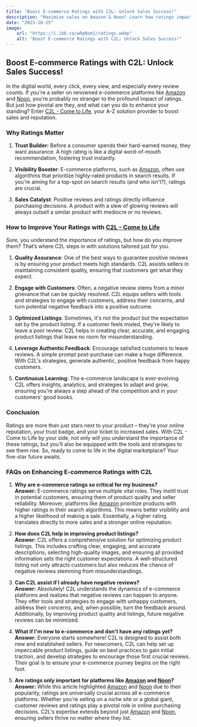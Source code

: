 ```yaml
---
title: "Boost E-commerce Ratings with C2L: Unlock Sales Success!"
description: "Maximize sales on Amazon & Noon! Learn how ratings impact trust & visibility and let C2L guide your 5-star journey."
date: "2023-10-25"
image:
    url: "https://i.ibb.co/wRpNsm1/ratings.webp"
    alt: "Boost E-commerce Ratings with C2L: Unlock Sales Success!"
---
```


## Boost E-commerce Ratings with C2L: Unlock Sales Success!

In the digital world, every click, every view, and especially every review counts. If you're a seller on renowned e-commerce platforms like [Amazon](//amazon.ae) and [Noon](//noon.com), you're probably no stranger to the profound impact of ratings. But just how pivotal are they, and what can you do to enhance your standing? Enter [C2L - Come to Life](//c2l.asia), your A-Z solution provider to boost sales and reputation.

### Why Ratings Matter

1. **Trust Builder:** Before a consumer spends their hard-earned money, they want assurance. A high rating is like a digital word-of-mouth recommendation, fostering trust instantly.

2. **Visibility Booster**: E-commerce platforms, such as [Amazon](//amazon.ae), often use algorithms that prioritize highly-rated products in search results. If you're aiming for a top-spot on search results (and who isn't?), ratings are crucial.

3. **Sales Catalyst**: Positive reviews and ratings directly influence purchasing decisions. A product with a slew of glowing reviews will always outsell a similar product with mediocre or no reviews.

### How to Improve Your Ratings with [C2L - Come to Life](//c2l.asia)

Sure, you understand the importance of ratings, but how do you improve them? That’s where C2L steps in with solutions tailored just for you.

1. **Quality Assurance**: One of the best ways to guarantee positive reviews is by ensuring your product meets high standards. C2L assists sellers in maintaining consistent quality, ensuring that customers get what they expect.

2. **Engage with Customers**: Often, a negative review stems from a minor grievance that can be quickly resolved. C2L equips sellers with tools and strategies to engage with customers, address their concerns, and turn potential negative feedback into a positive outcome.

3. **Optimized Listings**: Sometimes, it's not the product but the expectation set by the product listing. If a customer feels misled, they're likely to leave a poor review. C2L helps in creating clear, accurate, and engaging product listings that leave no room for misunderstanding.

4. **Leverage Authentic Feedback**: Encourage satisfied customers to leave reviews. A simple prompt post-purchase can make a huge difference. With C2L's strategies, generate authentic, positive feedback from happy customers.

5. **Continuous Learning**: The e-commerce landscape is ever-evolving. C2L offers insights, analytics, and strategies to adapt and grow, ensuring you’re always a step ahead of the competition and in your customers' good books.

### Conclusion

Ratings are more than just stars next to your product – they're your online reputation, your trust badge, and your ticket to increased sales. With C2L - Come to Life by your side, not only will you understand the importance of these ratings, but you'll also be equipped with the tools and strategies to see them rise. So, ready to come to life in the digital marketplace? Your five-star future awaits.

### FAQs on Enhancing E-commerce Ratings with C2L

1. **Why are e-commerce ratings so critical for my business?**  
   **Answer:** E-commerce ratings serve multiple vital roles. They instill trust in potential customers, ensuring them of product quality and seller reliability. Moreover, platforms like [Amazon](//amazon.ae) prioritize products with higher ratings in their search algorithms. This means better visibility and a higher likelihood of making a sale. Essentially, a higher rating translates directly to more sales and a stronger online reputation.

2. **How does C2L help in improving product listings?**  
   **Answer:** C2L offers a comprehensive solution for optimizing product listings. This includes crafting clear, engaging, and accurate descriptions, selecting high-quality images, and ensuring all provided information sets the right customer expectations. A well-structured listing not only attracts customers but also reduces the chance of negative reviews stemming from misunderstandings.

3. **Can C2L assist if I already have negative reviews?**  
   **Answer:** Absolutely! C2L understands the dynamics of e-commerce platforms and realizes that negative reviews can happen to anyone. They offer tools and strategies to engage with unhappy customers, address their concerns, and, when possible, turn the feedback around. Additionally, by improving product quality and listings, future negative reviews can be minimized.

4. **What if I'm new to e-commerce and don't have any ratings yet?**  
   **Answer:** Everyone starts somewhere! C2L is designed to assist both new and established sellers. For newcomers, C2L can help set up impeccable product listings, guide on best practices to gain initial traction, and develop strategies to encourage those first crucial reviews. Their goal is to ensure your e-commerce journey begins on the right foot.

5. **Are ratings only important for platforms like [Amazon](//amazon.ae) and [Noon](//noon.com)?**  
   **Answer:** While this article highlighted [Amazon](//amazon.ae) and [Noon](//noon.com) due to their popularity, ratings are universally crucial across all e-commerce platforms. Whether you're selling on a niche site or a global giant, customer reviews and ratings play a pivotal role in online purchasing decisions. C2L's expertise extends beyond just [Amazon](//amazon.ae) and [Noon](//noon.com), ensuring sellers thrive no matter where they list.